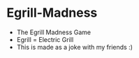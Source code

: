 # Egrill-Madness
- The Egrill Madness Game
- Egrill = Electric Grill
- This is made as a joke with my friends :)
